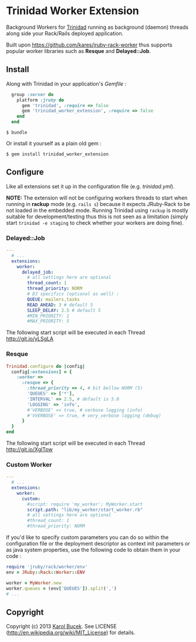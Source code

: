 # Trinidad Worker Extension

Background Workers for [Trinidad](https://github.com/trinidad/trinidad/) running
as background (daemon) threads along side your Rack/Rails deployed application.

Built upon https://github.com/kares/jruby-rack-worker thus supports popular
worker libraries such as **Resque** and **Delayed::Job**.

## Install

Along with Trinidad in your application's *Gemfile* :

```ruby
  group :server do
    platform :jruby do
      gem 'trinidad', :require => false
      gem 'trinidad_worker_extension', :require => false
    end
  end
```

    $ bundle

Or install it yourself as a plain old gem :

    $ gem install trinidad_worker_extension


## Configure

Like all extensions set it up in the configuration file (e.g. *trinidad.yml*).

**NOTE:** The extension will not be configuring workers threads to start when
running in **rackup** mode (e.g. `rails s`) because it expects JRuby-Rack to be
not loaded in the embedded mode. Running Trinidad using `rackup` is mostly
suitable for development/testing thus this is not seen as a limitation (simply
start `trinidad -e staging` to check whether your workers are doing fine).

### Delayed::Job

```yaml
---
  # ...
  extensions:
    worker:
      delayed_job:
        # all settings here are optional
        thread_count: 1
        thread_priority: NORM
        # DJ specifics (optional as well) :
        QUEUE: mailers,tasks
        READ_AHEAD: 3 # default 5
        SLEEP_DELAY: 2.5 # default 5
        #MIN_PRIORITY: 1
        #MAX_PRIORITY: 5
```

The following start script will be executed in each Thread http://git.io/yLSgLA

### Resque

```ruby
Trinidad.configure do |config|
  config[:extensions] = {
    :worker =>
      :resque => {
        :thread_priority => 4, # bit bellow NORM (5)
        'QUEUES' => ['*'],
        'INTERVAL' => 2.5, # default is 5.0
        'LOGGING' => 'info',
        #'VERBOSE' => true, # verbose logging (info)
        #'VVERBOSE' => true, # very_verbose logging (debug)
      }
  }
end
```

The following start script will be executed in each Thread http://git.io/XglTpw

### Custom Worker

```yaml
---
  # ...
  extensions:
    worker:
      custom:
        #script: require 'my_worker'; MyWorker.start
        script.path: "lib/my_worker/start_worker.rb"
        # all settings here are optional
        #thread_count: 1
        #thread_priority: NORM
```

If you'd like to specify custom parameters you can do so within the configuration
file or the deployment descriptor as context init parameters or as java system
properties, use the following code to obtain them in your code :

```ruby
require 'jruby/rack/worker/env'
env = JRuby::Rack::Worker::ENV

worker = MyWorker.new
worker.queues = (env['QUEUES']).split(',')
# ...
```

## Copyright

Copyright (c) 2013 [Karol Bucek](https://github.com/kares).
See LICENSE (http://en.wikipedia.org/wiki/MIT_License) for details.
